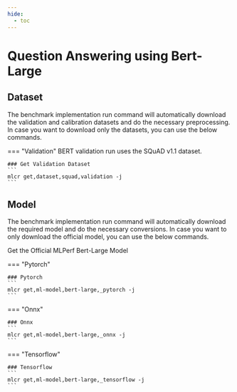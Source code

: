 ```yaml
---
hide:
  - toc
---
```


# Question Answering using Bert-Large

## Dataset

The benchmark implementation run command will automatically download the validation and calibration datasets and do the necessary preprocessing. In case you want to download only the datasets, you can use the below commands.

=== "Validation"
    BERT validation run uses the SQuAD v1.1 dataset.

    ### Get Validation Dataset
    ```
    mlcr get,dataset,squad,validation -j
    ```

## Model
The benchmark implementation run command will automatically download the required model and do the necessary conversions. In case you want to only download the official model, you can use the below commands.

Get the Official MLPerf Bert-Large Model

=== "Pytorch"

    ### Pytorch
    ```
    mlcr get,ml-model,bert-large,_pytorch -j
    ```
=== "Onnx"

    ### Onnx
    ```
    mlcr get,ml-model,bert-large,_onnx -j
    ```
=== "Tensorflow"

    ### Tensorflow
    ```
    mlcr get,ml-model,bert-large,_tensorflow -j
    ```


